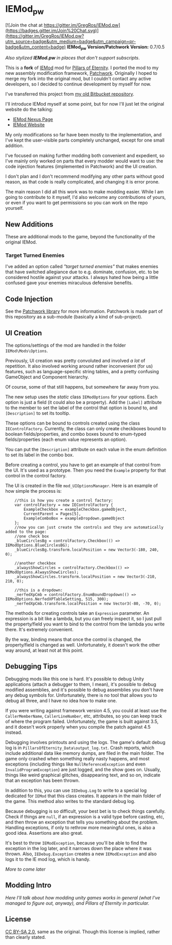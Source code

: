 # IEMod<sub>pw</sub>

[![Join the chat at https://gitter.im/GregRos/IEMod.pw](https://badges.gitter.im/Join%20Chat.svg)](https://gitter.im/GregRos/IEMod.pw?utm_source=badge&utm_medium=badge&utm_campaign=pr-badge&utm_content=badge)
**IEMod<sub>pw</sub> Version/Patchwork Version:** 0.7/0.5

*Also stylized **IEMod.pw** in places that don't support subscripts*.

This is a **fork** of [IEMod](https://bitbucket.org/Bester/poe-modding-framework) mod for [Pillars of Eternity](http://eternity.obsidian.net/). I ported the mod to my new assembly modification framework, [Patchwork](https://github.com/GregRos/Patchwork). Originally I hoped to merge my fork into the original mod, but I couldn't contact any active developers, so I decided to continue development by myself for now.

I've transferred this project from [my old Bitbucket repository](https://bitbucket.org/GregRoss/patchwork-iemod).

I'll introduce IEMod myself at some point, but for now I'll just let the original website do the talking:

* [IEMod Nexus Page](http://www.nexusmods.com/pillarsofeternity/mods/1/?)
* [IEMod Website](http://rien-ici.com/iemod/)

My only modifications so far have been mostly to the implementation, and I've kept the user-visible parts completely unchanged, except for one small addition.

I've focused on making further modding both convenient and expedient, so I've mainly only worked on parts that every modder would want to use: the code injection features (implemented in Patchwork) and the UI creation.

I don't plan and I don't recommend modifying any other parts without good reason, as that code is really complicated, and changing it is error prone.

The main reason I did all this work was to make modding easier. While I am going to contribute to it myself, I'd also welcome any contributions of yours, or even if you want to get permissions so you can work on the repo yourself.

## New Additions
These are additional mods to the game, beyond the functionality of the original IEMod.

### Target Turned Enemies
I've added an option called *"target turned enemies"* that makes enemies that have switched allegiance due to e.g. dominate, confusion, etc. to be considered hostile against your attacks. I always hated how being a little confused gave your enemies miraculous defensive benefits.

## Code Injection
See the [Patchwork library](https://github.com/GregRos/Patchwork) for more information. Patchwork is made part of this repository as a sub-module (basically a kind of sub-project).

## UI Creation
The options/settings of the mod are handled in the folder `IEMod\Mods\Options`.

Previously, UI creation was pretty convoluted and involved *a lot* of repetition. It also involved working around rather inconvenient (for us) features, such as language-specific string tables, and a pretty confusing GameObject and Component hierarchy. 

Of course, some of that still happens, but somewhere far away from you.

The new setup uses the *static* class `IEModOptions` for your options. Each option is just a field (it could also be a property). Add the `[Label]` attribute to the member to set the label of the control that option is bound to, and `[Description]` to set its tooltip.

These options can be bound to controls created using the class `IEControlFactory`. Currently, the class can only create checkboxes bound to boolean fields/properties, and combo boxes bound to enum-typed fields/properties (each enum value represents an option).

You can put the `[Description]` attribute on each value in the enum definition to set its label in the combo box. 

Before creating a control, you have to get an example of that control from the UI. It's used as a prototype. Then you need the `Example` property for that control in the control factory. 

The UI is created in the file `mod_UIOptionsManager`. Here is an example of how simple the process is:

		//this is how you create a control factory:
		var controlFactory = new IEControlFactory {
			ExampleCheckbox = exampleCheckbox.gameObject,
			CurrentParent = Pages[5],
			ExampleComboBox = exampleDropdown.gameObject
		};
		//now you can just create the controls and they are automatically added to the page:
		//one check box
		_blueCirclesBg = controlFactory.Checkbox(() => IEModOptions.BlueCirclesBG);
		_blueCirclesBg.transform.localPosition = new Vector3(-180, 240, 0);

		//another checkbox
		_alwaysShowCircles = controlFactory.Checkbox(() => IEModOptions.AlwaysShowCircles);
		_alwaysShowCircles.transform.localPosition = new Vector3(-210, 210, 0);

		//this is a dropdown:
		_nerfedXpCmb = controlFactory.EnumBoundDropdown(() => IEModOptions.NerfedXPTableSetting, 515, 300);
		_nerfedXpCmb.transform.localPosition = new Vector3(-80, -70, 0);
		
The methods for creating controls take an `Expression` parameter. An expression is a bit like a lambda, but you can freely inspect it, so I just pull the  property/field you want to bind to the control from the lambda you write there. It's extremely convenient.

By the way, binding means that once the control is changed, the property/field is changed as well. Unfortunately, it doesn't work the other way around, at least not at this point.

## Debugging Tips
Debugging mods like this one is hard. It's possible to debug Unity applications (attach a debugger to them, I mean), it's possible to debug modified assemblies, and it's possible to debug assemblies you don't have any debug symbols for. Unfortunately, there is no tool that allows you to debug all three, and I have no idea how to make one.

If you were writing against framework version 4.5, you could at least use the `CallerMemberName`, `CallerLineNumber`, etc, attributes, so you can keep track of where the program failed. Unfortunately, the game is built against 3.5, and it doesn't work properly when you compile the patch against 4.5 instead.

Debugging involves printouts and using the logs. The game's default debug log is in `PillarsOfEternity_Data\output_log.txt`. Crash reports, which include additional data like memory dumps, are filed in the main folder. The game only crashed when something really nasty happens, and most exceptions (including things like `NullReferenceException` and even `InvalidProgramException`) are just logged, and the show goes on. Usually, things like weird graphical glitches, disappearing text, and so on, indicate that an exception has been thrown.

In addition to this, you can use `IEDebug.Log` to write to a special log dedicated for `IEMod` that this class creates. It appears in the main folder of the game. This method also writes to the standard debug log.

Because debugging is so difficult, your best bet is to check things carefully. Check if things are `null`, if an expression is a valid type before casting, etc, and then throw an exception that tells you something about the problem. Handling exceptions, if only to rethrow more meaningful ones, is also a good idea. Assertions are also great.

It's best to throw `IEModException`, because you'll be able to find the exception in the log later, and it narrows down the place where it was thrown. Also, `IEDebug.Exception` creates a new `IEModException` and also logs it to the IE mod log, which is handy.

*More to come later*

## Modding Intro
*Here I'll talk about how modding unity games works in general (what I've managed to figure out, anyway), and Pillars of Eternity in particular.*

## License
[CC BY-SA 2.0](https://creativecommons.org/licenses/by-sa/2.0/), same as the original. Though this license is implied, rather than clearly stated.